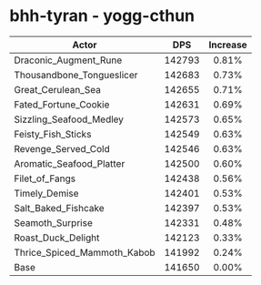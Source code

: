 # bhh-tyran - yogg-cthun
| Actor | DPS | Increase |
|---|:---:|:---:|
|Draconic_Augment_Rune|142793|0.81%|
|Thousandbone_Tongueslicer|142683|0.73%|
|Great_Cerulean_Sea|142655|0.71%|
|Fated_Fortune_Cookie|142631|0.69%|
|Sizzling_Seafood_Medley|142573|0.65%|
|Feisty_Fish_Sticks|142549|0.63%|
|Revenge_Served_Cold|142546|0.63%|
|Aromatic_Seafood_Platter|142500|0.60%|
|Filet_of_Fangs|142438|0.56%|
|Timely_Demise|142401|0.53%|
|Salt_Baked_Fishcake|142397|0.53%|
|Seamoth_Surprise|142331|0.48%|
|Roast_Duck_Delight|142123|0.33%|
|Thrice_Spiced_Mammoth_Kabob|141992|0.24%|
|Base|141650|0.00%|
